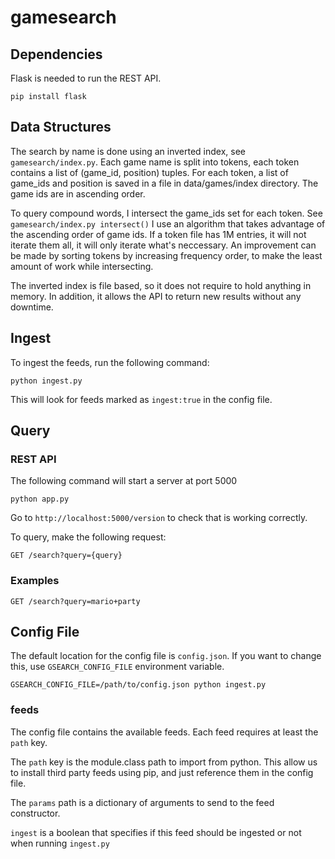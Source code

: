 # gamesearch

## Dependencies
Flask is needed to run the REST API. 

`
pip install flask
`

## Data Structures

The search by name is done using an inverted index, see `gamesearch/index.py`. Each game name is split into tokens, each token contains a list of (game_id, position) tuples. For each token, a list of game_ids and position is saved in a file in data/games/index directory. The game ids are in ascending order.

To query compound words, I intersect the game_ids set for each token. See `gamesearch/index.py intersect()` I use an algorithm that takes advantage of the ascending order of game ids. If a token file has 1M entries, it will not iterate them all, it will only iterate what's neccessary. An improvement can be made by sorting tokens by increasing frequency order, to make the least amount of work while intersecting.

The inverted index is file based, so it does not require to hold anything in memory. In addition, it allows the API to return new results without any downtime.

## Ingest

To ingest the feeds, run the following command:

`python ingest.py`

This will look for feeds marked as `ingest:true` in the config file.

## Query

### REST API
The following command will start a server at port 5000

`python app.py`

Go to `http://localhost:5000/version` to check that is working correctly.

To query, make the following request:

`GET /search?query={query}`

### Examples

`GET /search?query=mario+party`

## Config File

The default location for the config file is `config.json`. If you want to change this, use `GSEARCH_CONFIG_FILE` environment variable.

`GSEARCH_CONFIG_FILE=/path/to/config.json python ingest.py`

### feeds

The config file contains the available feeds. Each feed requires at least the `path` key. 

The `path` key is the module.class path to import from python. This allow us to install third party feeds using pip, and just reference them in the config file. 

The `params` path is a dictionary of arguments to send to the feed constructor.

`ingest` is a boolean that specifies if this feed should be ingested or not when running `ingest.py`



